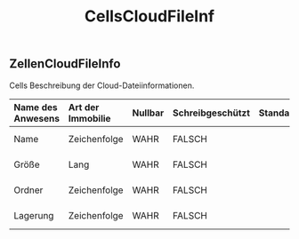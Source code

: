 ﻿---
title: CellsCloudFileInf
second_title: Aspose.Cells Cloud Documen
type: docs
url: /de/specification/model/cellscloudfileinfo/
description: "Aspose.Cells Cloud-Modellspezifikation: CellsCloudFileInfo. Bearbeiten Sie mühelos Excel und andere Tabellenkalkulationsdokumente mit Funktionen wie Öffnen, Generieren, Bearbeiten, Teilen, Zusammenführen, Vergleichen und Konvertieren"
weight: 50
---
## **ZellenCloudFileInfo**

 Cells Beschreibung der Cloud-Dateiinformationen.

| Name des Anwesens| Art der Immobilie| Nullbar| Schreibgeschützt| Standardwert| Beschreibung|
|:- |:- |:- |:- |:- |:- |
| Name| Zeichenfolge| WAHR| FALSCH|| Der Dateiname.|
| Größe| Lang| WAHR| FALSCH|| Die Dateigröße.|
| Ordner| Zeichenfolge| WAHR| FALSCH|| Die Dateiposition.|
| Lagerung| Zeichenfolge| WAHR| FALSCH|| Der Speichername.|

